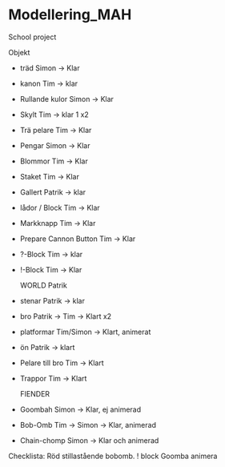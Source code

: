 ﻿# Modellering_MAH
School project

Objekt
- träd          Simon -> Klar
- kanon         Tim -> klar
- Rullande kulor Simon -> Klar
- Skylt         Tim -> klar 1 x2
- Trä pelare    Tim -> Klar
- Pengar	Simon -> Klar
- Blommor	Tim -> Klar
- Staket        Tim -> Klar
- Gallert	Patrik -> klar
- lådor / Block Tim -> Klar 
- Markknapp     Tim -> Klar
- Prepare Cannon Button Tim -> Klar  
- ?-Block	Tim -> klar
- !-Block	Tim -> Klar	

  WORLD         Patrik 
- stenar        Patrik -> klar
- bro           Patrik -> Tim -> Klart x2
- platformar    Tim/Simon -> Klart, animerat
- ön            Patrik -> klart
- Pelare till bro Tim -> Klart
- Trappor	Tim -> Klart

  FIENDER
- Goombah	Simon -> Klar, ej animerad
- Bob-Omb	Tim -> Simon -> Klar, animerad
- Chain-chomp   Simon -> Klar och animerad


Checklista:
Röd stillastående bobomb.
! block
Goomba animera